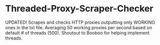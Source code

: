 # Threaded-Proxy-Scraper-Checker
UPDATED! Scrapes and checks HTTP proxies outputting only WORKING ones in the txt file. Averaging 50 working proxies per second based on default # of threads (500). Shoutout to Booboo for helping implement threads.
